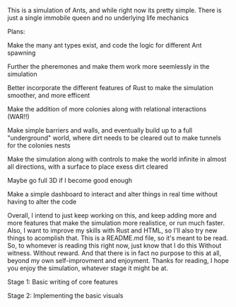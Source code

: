 This is a simulation of Ants, and while right now its pretty simple. There is just a single immobile queen and no underlying life mechanics

Plans:

Make the many ant types exist, and code the logic for different Ant spawning

Further the pheremones and make them work more seemlessly in the simulation

Better incorporate the different features of Rust to make the simulation smoother, and more efficent

Make the addition of more colonies along with relational interactions (WAR!!)

Make simple barriers and walls, and eventually build up to a full "underground" world, where dirt needs to be cleared out to make tunnels for the colonies
nests

Make the simulation along with controls to make the world infinite in almost all directions, with a surface to place exess dirt cleared

Maybe go full 3D if I become good enough

Make a simple dashboard to interact and alter things in real time without having to alter the code

Overall, I intend to just keep working on this, and keep adding more and more features that make the simulation more realistice, or run much faster. Also, 
I want to improve my skills with Rust and HTML, so I'll also try new things to acomplish that. This is a README.md file, so it's meant to be read. So, to
whomever is reading this right now, just know that I do this Without witness. Without reward. And that there is in fact no purpose to this at all, beyond
my own self-improvment and enjoyment.
Thanks for reading, I hope you enjoy the simulation, whatever stage it might be at.


Stage 1: Basic writing of core features

Stage 2: Implementing the basic visuals
